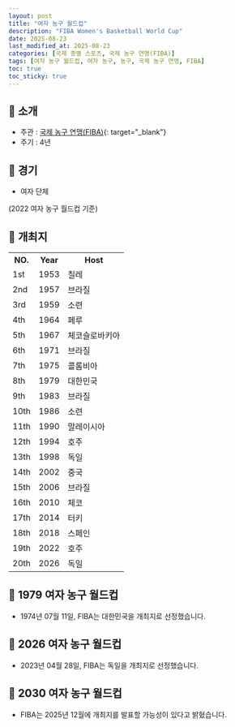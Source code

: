 ```yaml
---
layout: post
title: "여자 농구 월드컵"
description: "FIBA Women's Basketball World Cup"
date: 2025-08-23
last_modified_at: 2025-08-23
categories: [국제 종별 스포츠, 국제 농구 연맹(FIBA)]
tags: [여자 농구 월드컵, 여자 농구, 농구, 국제 농구 연맹, FIBA]
toc: true
toc_sticky: true
---
```

## 📜 소개
* 주관 : [국제 농구 연맹(FIBA)](https://about.fiba.basketball/en){: target="_blank"}
* 주기 : 4년

## 📜 경기
* 여자 단체

(2022 여자 농구 월드컵 기준)

## 📜 개최지

<html>

<head>
    <meta charset="UTF-8">
</head>

<body>
    <table>
        <tr class="header-row">
            <th class="col-no">NO.</th>
            <th class="col-year">Year</th>
            <th class="col-host">Host</th>
        </tr>
        <tr>
            <td>1st</td>
            <td>1953</td>
            <td>칠레</td>
        </tr>
        <tr>
            <td>2nd</td>
            <td>1957</td>
            <td>브라질</td>
        </tr>
        <tr>
            <td>3rd</td>
            <td>1959</td>
            <td>소련</td>
        </tr>
        <tr>
            <td>4th</td>
            <td>1964</td>
            <td>페루</td>
        </tr>
        <tr>
            <td>5th</td>
            <td>1967</td>
            <td>체코슬로바키아</td>
        </tr>
        <tr>
            <td>6th</td>
            <td>1971</td>
            <td>브라질</td>
        </tr>
        <tr>
            <td>7th</td>
            <td>1975</td>
            <td>콜롬비아</td>
        </tr>
        <tr>
            <td><span class="korea-host">8th</span></td>
            <td><span class="korea-host">1979</span></td>
            <td><span class="korea-host">대한민국</span></td>
        </tr>
        <tr>
            <td>9th</td>
            <td>1983</td>
            <td>브라질</td>
        </tr>
        <tr>
            <td>10th</td>
            <td>1986</td>
            <td>소련</td>
        </tr>
        <tr>
            <td>11th</td>
            <td>1990</td>
            <td>말레이시아</td>
        </tr>
        <tr>
            <td>12th</td>
            <td>1994</td>
            <td>호주</td>
        </tr>
        <tr>
            <td>13th</td>
            <td>1998</td>
            <td>독일</td>
        </tr>
        <tr>
            <td>14th</td>
            <td>2002</td>
            <td>중국</td>
        </tr>
        <tr>
            <td>15th</td>
            <td>2006</td>
            <td>브라질</td>
        </tr>
        <tr>
            <td>16th</td>
            <td>2010</td>
            <td>체코</td>
        </tr>
        <tr>
            <td>17th</td>
            <td>2014</td>
            <td>터키</td>
        </tr>
        <tr>
            <td>18th</td>
            <td>2018</td>
            <td>스페인</td>
        </tr>
        <tr>
            <td>19th</td>
            <td>2022</td>
            <td>호주</td>
        </tr>
        <tr>
            <td>20th</td>
            <td>2026</td>
            <td>독일</td>
        </tr>
    </table>
</body>

</html>

## 📜 1979 여자 농구 월드컵
* 1974년 07월 11일, FIBA는 <span class="korea-host">대한민국</span>을 개최지로 선정했습니다.

## 📜 2026 여자 농구 월드컵
* 2023년 04월 28일, FIBA는 <span class="foreign-host">독일</span>을 개최지로 선정했습니다.

## 📜 2030 여자 농구 월드컵
* FIBA는 2025년 12월에 개최지를 발표할 가능성이 있다고 밝혔습니다.
